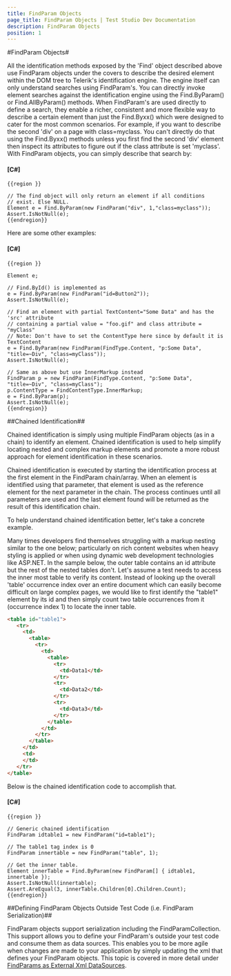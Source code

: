 ```yaml
---
title: FindParam Objects
page_title: FindParam Objects | Test Studio Dev Documentation
description: FindParam Objects
position: 1
---
```

#FindParam Objects#

All the identification methods exposed by the 'Find' object described above use FindParam objects under the covers to describe the desired element within the DOM tree to Telerik's identification engine. The engine itself can only understand searches using FindParam's. You can directly invoke element searches against the identification engine using the Find.ByParam() or Find.AllByParam() methods. When FindParam's are used directly to define a search, they enable a richer, consistent and more flexible way to describe a certain element than just the Find.Byxx() which were designed to cater for the most common scenarios. For example, if you want to describe the second 'div' on a page with class=myclass. You can't directly do that using the Find.Byxx() methods unless you first find the second 'div' element then inspect its attributes to figure out if the class attribute is set 'myclass'. With FindParam objects, you can simply describe that search by:

#### __[C#]__

    {{region }}

    // The find object will only return an element if all conditions
    // exist. Else NULL.
    Element e = Find.ByParam(new FindParam("div", 1,"class=myclass"));
    Assert.IsNotNull(e);
    {{endregion}}

Here are some other examples:


#### __[C#]__

    {{region }}

    Element e;
      
    // Find.ById() is implemented as
    e = Find.ByParam(new FindParam("id=Button2"));
    Assert.IsNotNull(e);
      
    // Find an element with partial TextContent="Some Data" and has the 'src' attribute
    // containing a partial value = "foo.gif" and class attribute = "myClass"
    // Note: Don't have to set the ContentType here since by default it is TextContent
    e = Find.ByParam(new FindParam(FindType.Content, "p:Some Data", "title=~Div", "class=myClass"));
    Assert.IsNotNull(e);
      
    // Same as above but use InnerMarkup instead
    FindParam p = new FindParam(FindType.Content, "p:Some Data", "title=~Div", "class=myClass");
    p.ContentType = FindContentType.InnerMarkup;
    e = Find.ByParam(p);
    Assert.IsNotNull(e);
    {{endregion}}

##Chained Identification##

Chained identification is simply using multiple FindParam objects (as in a chain) to identify an element. Chained identification is used to help simplify locating nested and complex markup elements and promote a more robust approach for element identification in these scenarios.
 
Chained identification is executed by starting the identification process at the first element in the FindParam chain/array. When an element is identified using that parameter, that element is used as the reference element for the next parameter in the chain. The process continues until all parameters are used and the last element found will be returned as the result of this identification chain.
 
To help understand chained identification better, let's take a concrete example.
 
Many times developers find themselves struggling with a markup nesting similar to the one below; particularly on rich content websites when heavy styling is applied or when using dynamic web development technologies like ASP.NET. In the sample below, the outer table contains an id attribute but the rest of the nested tables don't. Let's assume a test needs to access the inner most table to verify its content. Instead of looking up the overall 'table' occurrence index over an entire document which can easily become difficult on large complex pages, we would like to first identify the "table1" element by its id and then simply count two table occurrences from it (occurrence index 1) to locate the inner table.

```HTML
<table id="table1">
   <tr>
     <td>
       <table>
         <tr>
           <td>
             <table>
               <tr>
                 <td>Data1</td>
               </tr>
               <tr>
                 <td>Data2</td>
               </tr>
               <tr>
                 <td>Data3</td>
               </tr>
             </table>
           </td>
         </tr>
       </table>
     </td>
     <td>
     </td>
   </tr>
</table>
```

Below is the chained identification code to accomplish that.


#### __[C#]__

    {{region }}

    // Generic chained identification
    FindParam idtable1 = new FindParam("id=table1");
      
    // The table1 tag index is 0
    FindParam innertable = new FindParam("table", 1);
      
    // Get the inner table.
    Element innerTable = Find.ByParam(new FindParam[] { idtable1, innertable });
    Assert.IsNotNull(innertable);
    Assert.AreEqual(3, innerTable.Children[0].Children.Count);
    {{endregion}}

##Defining FindParam Objects Outside Test Code (i.e. FindParam Serialization)##

FindParam objects support serialization including the FindParamCollection. This support allows you to define your FindParam's outside your test code and consume them as data sources. This enables you to be more agile when changes are made to your application by simply updating the xml that defines your FindParam objects. This topic is covered in more detail under <a href="/test-in-code/element-identification-wtc/find-param-as-xml-data" target="_blank">FindParams as External Xml DataSources</a>.
